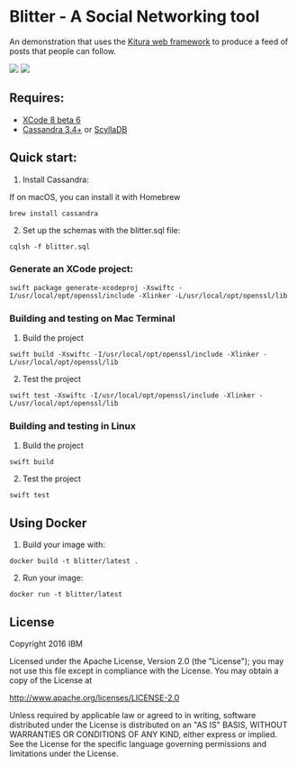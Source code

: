 # Blitter - A Social Networking tool

An demonstration that uses the [Kitura web framework](https://github.com/IBM-Swift/Kitura) to produce a feed of posts that people can follow.

![](https://img.shields.io/badge/Swift-3.0-orange.svg?style=flat)
![](https://img.shields.io/badge/Snapshot-8/25-blue.svg?style=flat)

## Requires:

 - [XCode 8 beta 6](https://developer.apple.com/)
 - [Cassandra 3.4+](http://cassandra.apache.org/) or [ScyllaDB](http://www.scylladb.com/)

## Quick start:

1. Install Cassandra:

If on macOS, you can install it with Homebrew

`brew install cassandra`
  
2. Set up the schemas with the blitter.sql file:

`cqlsh -f blitter.sql`
  
### Generate an XCode project:

`swift package generate-xcodeproj -Xswiftc -I/usr/local/opt/openssl/include -Xlinker -L/usr/local/opt/openssl/lib`

### Building and testing on Mac Terminal

1. Build the project

`swift build -Xswiftc -I/usr/local/opt/openssl/include -Xlinker -L/usr/local/opt/openssl/lib`
  
2. Test the project

`swift test -Xswiftc -I/usr/local/opt/openssl/include -Xlinker -L/usr/local/opt/openssl/lib`

### Building and testing in Linux

1. Build the project

`swift build`
  
2. Test the project

`swift test`

## Using Docker

1. Build your image with:

`docker build -t blitter/latest .`

2. Run your image:

`docker run -t blitter/latest`

## License

Copyright 2016 IBM

Licensed under the Apache License, Version 2.0 (the "License"); you may not use this file except in compliance with the License. You may obtain a copy of the License at

http://www.apache.org/licenses/LICENSE-2.0

Unless required by applicable law or agreed to in writing, software distributed under the License is distributed on an "AS IS" BASIS, WITHOUT WARRANTIES OR CONDITIONS OF ANY KIND, either express or implied. See the License for the specific language governing permissions and limitations under the License.
